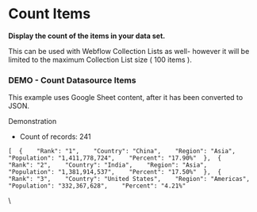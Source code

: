 # Count Items

**Display the count of the items in your data set.**

This can be used with Webflow Collection Lists as well- however it will be limited to the maximum Collection List size ( 100 items ).

### DEMO - Count Datasource Items <a href="#demo---count-datasource-items" id="demo---count-datasource-items"></a>

This example uses Google Sheet content, after it has been converted to JSON.

Demonstration

* Count of records: 241

```
[  {    "Rank": "1",    "Country": "China",    "Region": "Asia",    "Population": "1,411,778,724",    "Percent": "17.90%"  },  {    "Rank": "2",    "Country": "India",    "Region": "Asia",    "Population": "1,381,914,537",    "Percent": "17.50%"  },  {    "Rank": "3",    "Country": "United States",    "Region": "Americas",    "Population": "332,367,628",    "Percent": "4.21%"
```

\
